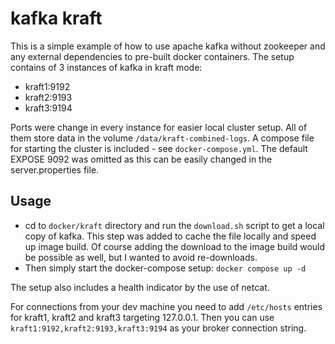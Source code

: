 # kafka kraft

This is a simple example of how to use apache kafka without zookeeper and any external dependencies to pre-built docker
containers. The setup contains of 3 instances of kafka in kraft mode:

- kraft1:9192
- kraft2:9193
- kraft3:9194

Ports were change in every instance for easier local cluster setup. All of them store data in the
volume `/data/kraft-combined-logs`. A compose file for starting the cluster is included - see `docker-compose.yml`.
The default EXPOSE 9092 was omitted as this can be easily changed in the server.properties file.

## Usage

* cd to `docker/kraft` directory and run the `download.sh` script to get a local copy of kafka. This step was added to
  cache the file locally and speed up image build. Of course adding the download to the image build would be possible as
  well, but I wanted to avoid re-downloads.
* Then simply start the docker-compose setup: `docker compose up -d`

The setup also includes a health indicator by the use of netcat.

For connections from your dev machine you need to add `/etc/hosts` entries for kraft1, kraft2 and kraft3 targeting
127.0.0.1. Then you can use `kraft1:9192,kraft2:9193,kraft3:9194` as your broker connection string.